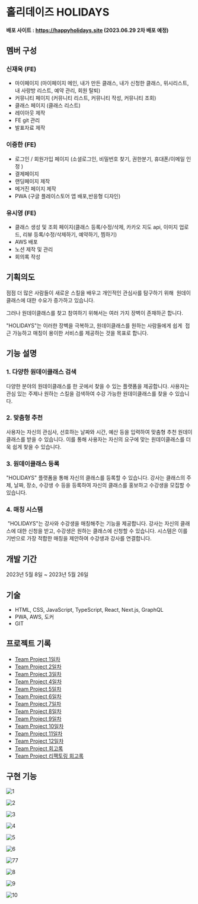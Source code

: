 # 홀리데이즈 HOLIDAYS

#### 배포 사이트 : https://happyholidays.site (2023.06.29 2차 배포 예정)

## 멤버 구성
### 신재욱 (FE)
- 마이페이지 (마이페이지 메인, 내가 만든 클래스, 내가 신청한 클래스, 위시리스트, 내 사랑방 리스트, 예약 관리, 회원 탈퇴)
- 커뮤니티 페이지 (커뮤니티 리스트, 커뮤니티 작성, 커뮤니티 조회)
- 클래스 페이지 (클래스 리스트)
- 레이아웃 제작
- FE git 관리
- 발표자료 제작
### 이중한 (FE)
- 로그인 / 회원가입 페이지 (소셜로그인, 비밀번호 찾기, 권한분기, 휴대폰/이메일 인정 )
- 결제페이지
- 랜딩페이지 제작
- 메거진 페이지 제작
- PWA (구글 플레이스토어 앱 배포,반응형 디자인)
### 유시영 (FE)
- 클래스 생성 및 조회 페이지(클래스 등록/수정/삭제, 카카오 지도 api, 이미지 업로드, 리뷰 등록/수정/삭제하기, 예약하기, 찜하기)
- AWS 배포
- 노션 제작 및 관리
- 회의록 작성

## 기획의도
점점 더 많은 사람들이 새로운 스킬을 배우고 개인적인 관심사를 탐구하기 위해 
원데이클래스에 대한 수요가 증가하고 있습니다. 

그러나 원데이클래스를 찾고 참여하기 위해서는 여러 가지 장벽이 존재하곤 합니다. 

"HOLIDAYS"는 이러한 장벽을 극복하고, 원데이클래스를 원하는 사람들에게 쉽게 
접근 가능하고 매칭이 용이한 서비스를 제공하는 것을 목표로 합니다.

## 기능 설명

### 1. 다양한 원데이클래스 검색
 다양한 분야의 원데이클래스를 한 곳에서 찾을 수 있는 플랫폼을 제공합니다. 사용자는 관심 있는 주제나 원하는 스킬을 검색하여 수강 가능한 원데이클래스를 찾을 수 있습니다.

### 2. 맞춤형 추천
 사용자는 자신의 관심사, 선호하는 날짜와 시간, 예산 등을 입력하여 맞춤형 추천 원데이클래스를 받을 수 있습니다. 이를 통해 사용자는 자신의 요구에 맞는 원데이클래스를 더욱 쉽게 찾을 수 있습니다.

### 3. 원데이클래스 등록
 "HOLIDAYS" 플랫폼을 통해 자신의 클래스를 등록할 수 있습니다. 강사는 클래스의 주제, 날짜, 장소, 수강생 수 등을 등록하여 자신의 클래스를 홍보하고 수강생을 모집할 수 있습니다.

### 4. 매칭 시스템
 "HOLIDAYS"는 강사와 수강생을 매칭해주는 기능을 제공합니다. 강사는 자신의 클래스에 대한 신청을 받고, 수강생은 원하는 클래스에 신청할 수 있습니다. 시스템은 이를 기반으로 가장 적합한 매칭을 제안하여 수강생과 강사를 연결합니다.

## 개발 기간
2023년 5월 8일 ~ 2023년 5월 26일

## 기술
- HTML, CSS, JavaScript, TypeScript, React, Next.js, GraphQL
- PWA, AWS, 도커
- GIT

## 프로젝트 기록
- [Team Project 1일차](https://velog.io/@sju4486/TIL-Team-Project-1%EC%9D%BC%EC%B0%A8)
- [Team Project 2일차](https://velog.io/@sju4486/TIL-Team-Project-2%EC%9D%BC%EC%B0%A8)
- [Team Project 3일차](https://velog.io/@sju4486/TIL-Team-Project-3%EC%9D%BC%EC%B0%A8)
- [Team Project 4일차](https://velog.io/@sju4486/TIL-Team-Project-4%EC%9D%BC%EC%B0%A8)
- [Team Project 5일차](https://velog.io/@sju4486/TIL-Team-Project-5%EC%9D%BC%EC%B0%A8)
- [Team Project 6일차](https://velog.io/@sju4486/TIL-Team-Project-6%EC%9D%BC%EC%B0%A8)
- [Team Project 7일차](https://velog.io/@sju4486/TIL-Team-Project-7%EC%9D%BC%EC%B0%A8)
- [Team Project 8일차](https://velog.io/@sju4486/TIL-Team-Project-8%EC%9D%BC%EC%B0%A8)
- [Team Project 9일차](https://velog.io/@sju4486/TIL-Team-Project-9%EC%9D%BC%EC%B0%A8)
- [Team Project 10일차](https://velog.io/@sju4486/TIL-Team-Project-10%EC%9D%BC%EC%B0%A8-yjod680s)
- [Team Project 11일차](https://velog.io/@sju4486/TIL-Team-Project-11%EC%9D%BC%EC%B0%A8)
- [Team Project 12일차](https://velog.io/@sju4486/TIL-Team-Project-12%EC%9D%BC%EC%B0%A8)
- [Team Project 회고록](https://velog.io/@sju4486/TIL-Team-Project-%ED%9A%8C%EA%B3%A0%EB%A1%9D)
- [Team Project 리팩토링 회고록](https://velog.io/@sju4486/Project-Team-Project-%EB%A6%AC%ED%8C%A9%ED%86%A0%EB%A7%81-%ED%9A%8C%EA%B3%A0)

## 구현 기능

![1](https://github.com/code-bootcamp/holidays_client/assets/114569429/b62f819d-630d-468e-a2ca-c279eb513abc)

![2](https://github.com/code-bootcamp/holidays_client/assets/114569429/393d44fc-c9c9-414b-ae3e-bb2829c4e9c5)

![3](https://github.com/code-bootcamp/holidays_client/assets/114569429/e3477e84-aaf7-4b15-979b-741186e1dfe4)

![4](https://github.com/code-bootcamp/holidays_client/assets/114569429/74e556d6-f9c7-4d0f-92ef-e83440024658)

![5](https://github.com/code-bootcamp/holidays_client/assets/114569429/43ed7c1a-361c-4a10-aa22-2e198be024b0)

![6](https://github.com/code-bootcamp/holidays_client/assets/114569429/948d1447-c378-440a-81f8-218a2ced1947)

![77](https://github.com/code-bootcamp/holidays_client/assets/114569429/326560cf-efab-45f8-82d4-958ac96331e1)

![8](https://github.com/code-bootcamp/holidays_client/assets/114569429/51e259eb-0a3e-4e13-ba93-77e7ba026ef2)

![9](https://github.com/code-bootcamp/holidays_client/assets/114569429/f724c5bd-8043-403e-a391-9f0d8956086d)

![10](https://github.com/code-bootcamp/holidays_client/assets/114569429/0ab397e4-203d-4adf-b60b-18e0a0b5e270)
